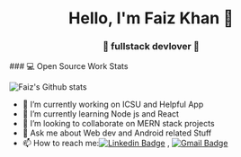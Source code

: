 <h1 align="center"> Hello, I'm Faiz Khan 👋 </h1>
<h3 align="center">🚀 fullstack devlover 🚀</h3>
### 💻 Open Source Work Stats


![Faiz's Github stats](https://github-readme-stats.vercel.app/api?username=faizkhan12&show_icons=true)

- 🔭 I’m currently working on ICSU and Helpful App
- 🌱 I’m currently learning Node js and React
- 👯 I’m looking to collaborate on MERN stack projects
- 💬 Ask me about Web dev and Android related Stuff
- 📫 How to reach me:[![Linkedin Badge](https://img.shields.io/badge/-LinkedIn-blue?style=flat-square&logo=Linkedin&logoColor=white&link=)](https://www.linkedin.com/in/faiz-khan-8b4a55147/) 
, [![Gmail Badge](https://img.shields.io/badge/-Gmail-c14438?style=flat-square&logo=Gmail&logoColor=white&link=)](faizk6797@gmail.com)
